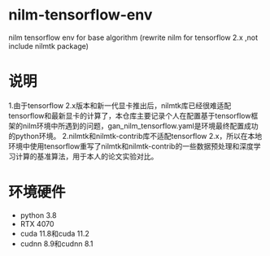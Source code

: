 # nilm-tensorflow-env
nilm tensorflow env for base algorithm (rewrite nilm for tensorflow 2.x ,not include nilmtk package)

# 说明
1.由于tensorflow 2.x版本和新一代显卡推出后，nilmtk库已经很难适配tensorflow和最新显卡的计算了，本仓库主要记录个人在配置基于tensorflow框架的nilm环境中所遇到的问题，gan_nilm_tensorflow.yaml是环境最终配置成功的python环境。
2.nilmtk和nilmtk-contrib库不适配tensorflow 2.x，所以在本地环境中使用tensorflow重写了nilmtk和nilmtk-contrib的一些数据预处理和深度学习计算的基准算法，用于本人的论文实验对比。

# 环境硬件
* python 3.8
* RTX 4070
* cuda 11.8和cuda 11.2
* cudnn 8.9和cudnn 8.1


